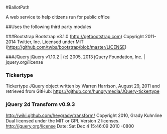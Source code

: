 #BallotPath

A web service to help citizens run for public office

##Uses the following third party modules

###Bootstrap
 Bootstrap v3.1.0 (http://getbootstrap.com)
 Copyright 2011-2014 Twitter, Inc.
 Licensed under MIT (https://github.com/twbs/bootstrap/blob/master/LICENSE)

###JQuery
 jQuery v1.10.2 | (c) 2005, 2013 jQuery Foundation, Inc. | jquery.org/license

### Tickertype
 Tickertype JQuery object written by Warren Harrison, August 29, 2011 and retrieved from GitHub: https://github.com/hungrymedia/JQuery-tickertype
 
### jQuery 2d Transform v0.9.3
 http://wiki.github.com/heygrady/transform/
 Copyright 2010, Grady Kuhnline
 Dual licensed under the MIT or GPL Version 2 licenses.
 http://jquery.org/license
 Date: Sat Dec 4 15:46:09 2010 -0800
